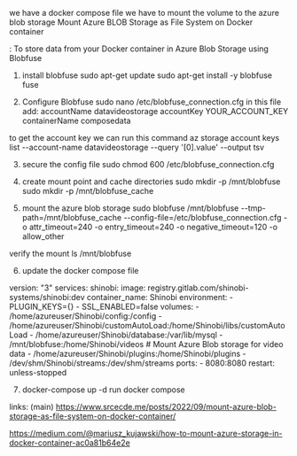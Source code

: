 we have a docker compose file we have to mount the volume to the azure blob storage
Mount Azure BLOB Storage as File System on Docker container


: To store data from your Docker container in Azure Blob Storage using Blobfuse
1. install blobfuse
   sudo apt-get update
  sudo apt-get install -y blobfuse fuse

2. Configure Blobfuse
   sudo nano /etc/blobfuse_connection.cfg
in this file add:
   accountName datavideostorage
accountKey YOUR_ACCOUNT_KEY
containerName composedata

to get the account key we can run this command
 az storage account keys list --account-name datavideostorage --query '[0].value' --output tsv

3. secure the config file
  sudo chmod 600 /etc/blobfuse_connection.cfg

4. create mount point and cache directories
   sudo mkdir -p /mnt/blobfuse
sudo mkdir -p /mnt/blobfuse_cache

5. mount the azure blob storage
   sudo blobfuse /mnt/blobfuse --tmp-path=/mnt/blobfuse_cache --config-file=/etc/blobfuse_connection.cfg -o attr_timeout=240 -o entry_timeout=240 -o negative_timeout=120 -o allow_other

verify the mount
ls /mnt/blobfuse

6. update the docker compose file

version: "3"
services:
    shinobi:
        image: registry.gitlab.com/shinobi-systems/shinobi:dev
        container_name: Shinobi
        environment:
           - PLUGIN_KEYS={}
           - SSL_ENABLED=false
        volumes:
           - /home/azureuser/Shinobi/config:/config
           - /home/azureuser/Shinobi/customAutoLoad:/home/Shinobi/libs/customAutoLoad
           - /home/azureuser/Shinobi/database:/var/lib/mysql
           - /mnt/blobfuse:/home/Shinobi/videos  # Mount Azure Blob storage for video data
           - /home/azureuser/Shinobi/plugins:/home/Shinobi/plugins
           - /dev/shm/Shinobi/streams:/dev/shm/streams
        ports:
           - 8080:8080
        restart: unless-stopped

7. docker-compose up -d
run docker compose 



links: 
(main)
https://www.srcecde.me/posts/2022/09/mount-azure-blob-storage-as-file-system-on-docker-container/



https://medium.com/@mariusz_kujawski/how-to-mount-azure-storage-in-docker-container-ac0a81b64e2e
